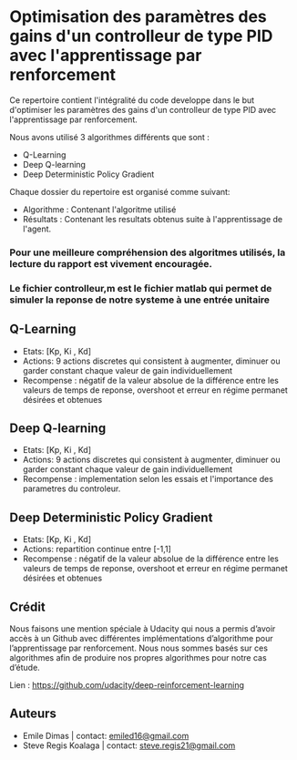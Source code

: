 # Optimisation des paramètres des gains d'un controlleur de type PID avec l'apprentissage par renforcement

Ce repertoire contient l'intégralité du code developpe dans le but d'optimiser les paramètres des gains d'un controlleur de type PID avec l'apprentissage par renforcement.  

Nous avons utilisé 3 algorithmes différents que sont :

* Q-Learning
* Deep Q-learning
* Deep Deterministic Policy Gradient


Chaque dossier du repertoire est organisé comme suivant:

* Algorithme : Contenant l'algoritme utilisé 
* Résultats : Contenant les resultats obtenus suite à l'apprentissage de l'agent.


### Pour une meilleure compréhension des algoritmes utilisés, la lecture du rapport est vivement encouragée.

### Le fichier controlleur,m est le fichier matlab qui permet de simuler la reponse de notre systeme à une entrée unitaire

## Q-Learning

* Etats: [Kp, Ki , Kd]  
* Actions: 9 actions discretes qui consistent à augmenter, diminuer ou garder constant chaque valeur de gain individuellement
* Recompense : négatif de la valeur absolue de la différence entre les valeurs  de temps de reponse, overshoot et erreur en régime permanet désirées et obtenues 


## Deep Q-learning

* Etats: [Kp, Ki , Kd]  
* Actions: 9 actions discretes qui consistent à augmenter, diminuer ou garder constant chaque valeur de gain individuellement
* Recompense : implementation selon les essais et l'importance des parametres du controleur.


## Deep Deterministic Policy Gradient

* Etats: [Kp, Ki , Kd] 
* Actions: repartition continue entre [-1,1]
* Recompense : négatif de la valeur absolue de la différence entre les valeurs  de temps de reponse, overshoot et erreur en régime permanet désirées et obtenues


## Crédit 

Nous faisons une mention spéciale à Udacity qui nous a permis d’avoir accès à un Github avec différentes implémentations d’algorithme pour l’apprentissage par renforcement. Nous nous sommes basés sur ces algorithmes afin de produire nos propres algorithmes pour notre cas d’étude. 

Lien : https://github.com/udacity/deep-reinforcement-learning


## Auteurs

* Emile Dimas | contact: emiled16@gmail.com
* Steve Regis Koalaga | contact: steve.regis21@gmail.com
